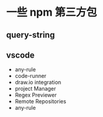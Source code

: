 # 一些 npm 第三方包

## query-string

## vscode

- any-rule
- code-runner
- draw.io integration
- project Manager
- Regex Previewer
- Remote Repositories
- any-rule
